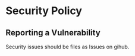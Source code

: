 # Security Policy

## Reporting a Vulnerability

Security issues should be files as Issues on gihub.
